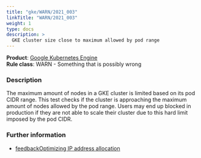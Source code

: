```yaml
---
title: "gke/WARN/2021_003"
linkTitle: "WARN/2021_003"
weight: 1
type: docs
description: >
  GKE cluster size close to maximum allowed by pod range
---
```


**Product**: [Google Kubernetes Engine](https://cloud.google.com/kubernetes-engine)\
**Rule class**: WARN - Something that is possibly wrong

### Description

The maximum amount of nodes in a GKE cluster is limited based on its pod CIDR
range. This test checks if the cluster is approaching the maximum amount of
nodes allowed by the pod range. Users may end up blocked in production if they
are not able to scale their cluster due to this hard limit imposed by the pod
CIDR.

### Further information

- [feedbackOptimizing IP address allocation](https://cloud.google.com/kubernetes-engine/docs/how-to/flexible-pod-cidr)
